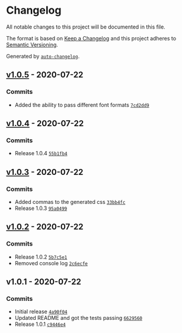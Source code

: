 # Changelog

All notable changes to this project will be documented in this file.

The format is based on [Keep a Changelog](https://keepachangelog.com/en/1.0.0/)
and this project adheres to [Semantic Versioning](https://semver.org/spec/v2.0.0.html).

Generated by [`auto-changelog`](https://github.com/CookPete/auto-changelog).

## [v1.0.5](https://github.com/robksawyer/tailwindcss-font-sizes/compare/v1.0.4...v1.0.5) - 2020-07-22

### Commits

- Added the ability to pass different font formats [`7cd2dd9`](https://github.com/robksawyer/tailwindcss-font-sizes/commit/7cd2dd987391bddc2cac9406d1e72d7b7fad3158)

## [v1.0.4](https://github.com/robksawyer/tailwindcss-font-sizes/compare/v1.0.3...v1.0.4) - 2020-07-22

### Commits

- Release 1.0.4 [`55b1fb4`](https://github.com/robksawyer/tailwindcss-font-sizes/commit/55b1fb4e9a9f067e939369c2a1d2618cba5e2bf3)

## [v1.0.3](https://github.com/robksawyer/tailwindcss-font-sizes/compare/v1.0.2...v1.0.3) - 2020-07-22

### Commits

- Added commas to the generated css [`33bb4fc`](https://github.com/robksawyer/tailwindcss-font-sizes/commit/33bb4fce3e811d581a408a61ab114e041d048689)
- Release 1.0.3 [`95a0499`](https://github.com/robksawyer/tailwindcss-font-sizes/commit/95a04993d86d6ee2d809fad4d8f33b86cbf8658c)

## [v1.0.2](https://github.com/robksawyer/tailwindcss-font-sizes/compare/v1.0.1...v1.0.2) - 2020-07-22

### Commits

- Release 1.0.2 [`5b7c5e1`](https://github.com/robksawyer/tailwindcss-font-sizes/commit/5b7c5e1ecc484626945d9e3cc95c7264f3913d49)
- Removed console log [`2c6ecfe`](https://github.com/robksawyer/tailwindcss-font-sizes/commit/2c6ecfe7cd97a1759e9064ea6cafb18f295d9f6a)

## v1.0.1 - 2020-07-22

### Commits

- Initial release [`4a90f04`](https://github.com/robksawyer/tailwindcss-font-sizes/commit/4a90f04ecf6df8d792a51eb5af0f11e0c2a2bc7d)
- Updated README and got the tests passing [`6629560`](https://github.com/robksawyer/tailwindcss-font-sizes/commit/6629560a1cff12258b5635f419acb5eb30758f19)
- Release 1.0.1 [`c9446e4`](https://github.com/robksawyer/tailwindcss-font-sizes/commit/c9446e47a9a850fa2e792127669c9314ef8b1170)
